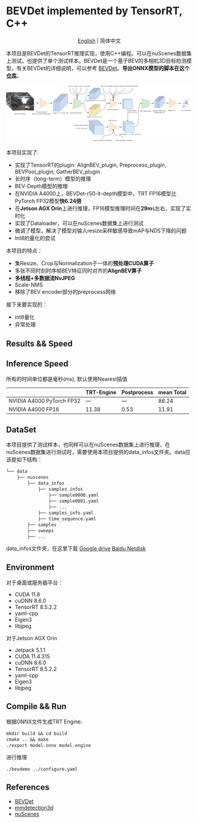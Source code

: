 # BEVDet implemented by TensorRT, C++

<div align="center">

[English](../README.md) | 简体中文

</div>

本项目是BEVDet的TensorRT推理实现，使用C++编程。可以在nuScenes数据集上测试，也提供了单个测试样本。BEVDet是一个基于BEV的多相机3D目标检测模型，有关BEVDet的详细说明，可以参考 [BEVDet](https://github.com/HuangJunJie2017/BEVDet)。**导出ONNX模型的脚本在这个[仓库](https://github.com/LCH1238/BEVDet)**。

![图](BEVDet-TensorRT.png)

本项目实现了:
- 实现了TensorRT的plugin: AlignBEV_plugin, Preprocess_plugin, BEVPool_plugin, GatherBEV_plugin
- 长时序（long-term）模型的推理
- BEV-Depth模型的推理
- 在NVIDIA A4000上，BEVDet-r50-lt-depth模型中，TRT FP16模型比PyTorch FP32模型**快6.24倍**
- 在**Jetson AGX Orin**上进行推理，FP16模型推理时间在**29m**s左右，实现了实时化
- 实现了Dataloader，可以在nuScenes数据集上进行测试
- 微调了模型，解决了模型对输入resize采样敏感导致mAP与NDS下降的问题
- Int8的量化的尝试

本项目的特点：
- 集Resize、Crop与Normalization于一体的**预处理CUDA算子**
- 多张不同时刻时序帧BEV特征同时对齐的**AlignBEV算子**
- **多线程+多数据流NvJPEG**
- Scale-NMS
- 移除了BEV encoder部分的preprocess网络

接下来要实现的：
- int8量化
- 异常处理

## Results && Speed
## Inference Speed
 所有的时间单位都是毫秒(ms), 默认使用Nearest插值

|| TRT-Engine |Postprocess|mean Total |   
|---|---|---|---|
|NVIDIA A4000 PyTorch FP32| — |—|86.24|  
|NVIDIA A4000 FP16|11.38|0.53|11.91|  


<!-- |NVIDIA A4000 Int8|0.467|3.929 |0.143|0.885|1.771|0.631|7.847|  -->
<!-- |Jetson AGX Orin FP32|2.800|38.09|0.620|2.018|11.893|1.065|55.104| -->
<!-- |Jetson AGX Orin FP16|2.816|17.025|0.571|2.111|5.747 |0.919|29.189| -->
<!-- |Jetson AGX Orin Int8|2.924|10.340|0.596|1.861|4.004|0.982|20.959| -->


<!-- *注：模块的推理时间参考的某一帧的时间，而总时间计算200帧的平均时间* -->

<!-- ## Results
|Model   |Description       |mAP   |NDS    |Infer time|
|---     |---               |---   |---    |---       |
|Pytorch |                  |0.3972|0.5074|96.052|
|Pytorch |LSS accelerate<sup>1</sup>   |0.3787|0.4941|86.236|
|Trt FP32|Python Preprocess<sup>2</sup>|0.3776|0.4936|25.534|
|Trt FP32|Bicubic sampler<sup>3</sup>  |0.3723|0.3895|33.960|
|Trt FP32|Nearest sampler<sup>4</sup>  |0.3703|0.4884|25.534|
|Trt FP16|Nearest sampler   |0.3702|0.4883|13.817|
|Pytorch |Nearest sampler <sup>5</sup>   |0.3989|0.5169|——|
|Pytorch |LSS accelerate <sup>5</sup>  |0.3800| 0.4997|——|
|Trt FP16| <sup>5</sup>|0.3785| 0.5013  | 12.738 -->

<!-- *注：Pytorch模型不包括预处理时间，上述模型均在NVIDIA A4000上面测试*
1. lss accelerate是指在View transformer阶段，将用于BEVPool映射的数据，计算后预存下来，节省后面的推理速度。预存的数据是根据相机的内外参计算的，因为nuScenes某些场景的内外参有些许不同，导致开启lss accelerate后，性能会下降。如果相机的内参不变，相机坐标系与Ego坐标系的外参也不改变，那么lss accelerate不会导致性能下降。
2. 某些网络对输入非常敏感，Pytorch模型的预处理使用的是PIL的resize，默认Bicubic插值，在推理时无论是使用OpenCV的Bicubic插值，还是自己实现的Bicubic插值，都无法实现Pytorch的精度。猜想网络稍稍过拟合，或者是学到了采样器的某种特征，导致更换插值方法后，精度下降。在这里采用Python预处理作为输入，可以看出TRT模型部分精度没有下降。
3. 如2所言，采用自己实现的Bicubic插值后，达不到Python预处理的性能。
4. Nearest的速度只有Bicubic的二十分之一，最后默认采用Nearest采样。
5. 微调网络，预处理使用C++实现的基于Nearest采样的resize。微调后，网络适应了Nearest采样。 -->



## DataSet
本项目提供了测试样本，也同样可以在nuScenes数据集上进行推理，在nuScenes数据集进行测试时，需要使用本项目提供的data_infos文件夹。data应该是如下结构：

    └── data
        ├── nuscenes
            ├── data_infos
                ├── samples_infos
                    ├── sample0000.yaml
                    ├── sample0001.yaml
                    ├── ...
                ├── samples_info.yaml
                ├── time_sequence.yaml
            ├── samples
            ├── sweeps
            ├── ...
data_infos文件夹，在这里下载 [Google drive](https://drive.google.com/file/d/1RkjzvDJH4ZapYpeGZerQ6YZyervgE1UK/view?usp=drive_link) [Baidu Netdisk](https://pan.baidu.com/s/1TyPoP6OPbkvD9xDRE36qxw?pwd=pa1v)

## Environment
对于桌面或服务器平台：

- CUDA 11.8
- cuDNN 8.6.0
- TensorRT 8.5.2.2
- yaml-cpp
- Eigen3
- libjpeg

对于Jetson AGX Orin

- Jetpack 5.1.1
- CUDA 11.4.315
- cuDNN 8.6.0
- TensorRT 8.5.2.2
- yaml-cpp
- Eigen3
- libjpeg
  
## Compile && Run
<!-- 请使用本项目提供的ONNX文件，根据脚本自行生成trt engine:
```shell
python tools/export_engine.py cfgs/bevdet_lt_depth.yaml model/img_stage_lt_d.onnx model/bev_stage_lt_d.engine --postfix="_lt_d_fp16" --fp16=True
```
ONNX文件，在此处下载[Baidu Netdisk](https://pan.baidu.com/s/1zkfNdFNilkq4FikMCet5PQ?pwd=bp3z)或者[Google Drive](https://drive.google.com/drive/folders/1jSGT0PhKOmW3fibp6fvlJ7EY6mIBVv6i?usp=drive_link) -->

根据ONNX文件生成TRT Engine:
```shell
mkdir build && cd build
cmake .. && make
./export model.onnx model.engine
```
进行推理
```
./bevdemo ../configure.yaml
```


## References
- [BEVDet](https://github.com/HuangJunJie2017/BEVDet)
- [mmdetection3d](https://github.com/open-mmlab/mmdetection3d)
- [nuScenes](https://www.nuscenes.org/)

